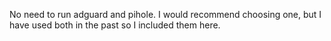 No need to run adguard and pihole. I would recommend choosing one, but I have used both in the past so I included them here.
